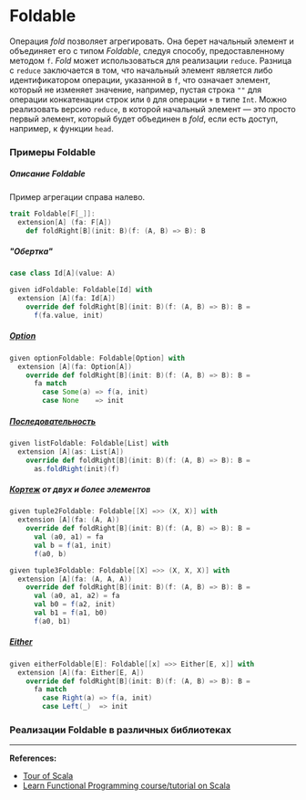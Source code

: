 # Foldable

Операция _fold_ позволяет агрегировать. 
Она берет начальный элемент и объединяет его с типом _Foldable_, следуя способу, предоставленному методом `f`.
_Fold_ может использоваться для реализации `reduce`. 
Разница с `reduce` заключается в том, 
что начальный элемент является либо идентификатором операции, указанной в `f`, 
что означает элемент, который не изменяет значение, 
например, пустая строка `""` для операции конкатенации строк или `0` для операции `+` в типе `Int`. 
Можно реализовать версию `reduce`, в которой начальный элемент — 
это просто первый элемент, который будет объединен в _fold_, 
если есть доступ, например, к функции `head`. 


### Примеры Foldable

##### Описание Foldable

Пример агрегации справа налево.

```scala
trait Foldable[F[_]]:
  extension[A] (fa: F[A])
    def foldRight[B](init: B)(f: (A, B) => B): B
```

##### "Обертка"

```scala
case class Id[A](value: A)

given idFoldable: Foldable[Id] with
  extension [A](fa: Id[A])
    override def foldRight[B](init: B)(f: (A, B) => B): B =
      f(fa.value, init)
```

##### [Option](../../scala/fp/functional-error-handling)

```scala
given optionFoldable: Foldable[Option] with
  extension [A](fa: Option[A])
    override def foldRight[B](init: B)(f: (A, B) => B): B =
      fa match
        case Some(a) => f(a, init)
        case None    => init
```

##### [Последовательность](../../scala/collections)

```scala
given listFoldable: Foldable[List] with
  extension [A](as: List[A])
    override def foldRight[B](init: B)(f: (A, B) => B): B =
      as.foldRight(init)(f)
```

##### [Кортеж](../../scala/collections/tuple) от двух и более элементов

```scala
given tuple2Foldable: Foldable[[X] =>> (X, X)] with
  extension [A](fa: (A, A))
    override def foldRight[B](init: B)(f: (A, B) => B): B =
      val (a0, a1) = fa
      val b = f(a1, init)
      f(a0, b)

given tuple3Foldable: Foldable[[X] =>> (X, X, X)] with
  extension [A](fa: (A, A, A))
    override def foldRight[B](init: B)(f: (A, B) => B): B =
      val (a0, a1, a2) = fa
      val b0 = f(a2, init)
      val b1 = f(a1, b0)
      f(a0, b1)
```

##### [Either](../../fp/handling-errors)

```scala
given eitherFoldable[E]: Foldable[[x] =>> Either[E, x]] with
  extension [A](fa: Either[E, A])
    override def foldRight[B](init: B)(f: (A, B) => B): B =
      fa match
        case Right(a) => f(a, init)
        case Left(_)  => init
```

### Реализации Foldable в различных библиотеках


---

**References:**
- [Tour of Scala](https://tourofscala.com/scala/foldable)
- [Learn Functional Programming course/tutorial on Scala](https://github.com/dehun/learn-fp)
